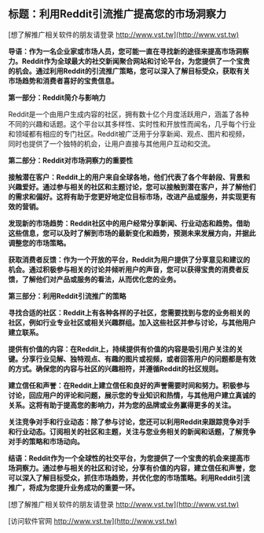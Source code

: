 ## **标题：利用Reddit引流推广提高您的市场洞察力**

[想了解推广相关软件的朋友请登录 http://www.vst.tw](http://www.vst.tw)

**导语：作为一名企业家或市场人员，您可能一直在寻找新的途径来提高市场洞察力。Reddit作为全球最大的社交新闻聚合网站和讨论平台，为您提供了一个宝贵的机会。通过利用Reddit的引流推广策略，您可以深入了解目标受众，获取有关市场趋势和消费者喜好的宝贵信息。**

**第一部分：Reddit简介与影响力**

Reddit是一个由用户生成内容的社区，拥有数十亿个月度活跃用户，涵盖了各种不同的兴趣和话题。这个平台以其多样性、实时性和开放性而闻名，几乎每个行业和领域都有相应的专门社区。Reddit被广泛用于分享新闻、观点、图片和视频，同时也提供了一个独特的机会，让用户直接与其他用户互动和交流。

**第二部分：Reddit对市场洞察力的重要性**

**接触潜在客户：Reddit上的用户来自全球各地，他们代表了各个年龄段、背景和兴趣爱好。通过参与相关的社区和主题讨论，您可以接触到潜在客户，并了解他们的需求和偏好。这将有助于您更好地定位目标市场，改进产品或服务，并实现更有效的营销。**

**发现新的市场趋势：Reddit社区中的用户经常分享新闻、行业动态和趋势。借助这些信息，您可以及时了解到市场的最新变化和趋势，预测未来发展方向，并据此调整您的市场策略。**

**获取消费者反馈：作为一个开放的平台，Reddit为用户提供了分享意见和建议的机会。通过积极参与相关的讨论并倾听用户的声音，您可以获得宝贵的消费者反馈，了解他们对产品或服务的看法，从而优化您的业务。**

**第三部分：利用Reddit引流推广的策略**

**寻找合适的社区：Reddit上有各种各样的子社区，您需要找到与您的业务相关的社区，例如行业专业社区或相关兴趣群组。加入这些社区并参与讨论，与其他用户建立联系。**

**提供有价值的内容：在Reddit上，持续提供有价值的内容是吸引用户关注的关键。分享行业见解、独特观点、有趣的图片或视频，或者回答用户的问题都是有效的方式。确保您的内容与社区的兴趣相符，并遵循Reddit的社区规则。**

**建立信任和声誉：在Reddit上建立信任和良好的声誉需要时间和努力。积极参与讨论，回应用户的评论和问题，展示您的专业知识和热情，与其他用户建立真诚的关系。这将有助于提高您的影响力，并为您的品牌或业务赢得更多的关注。**

**关注竞争对手和行业动态：除了参与讨论，您还可以利用Reddit来跟踪竞争对手和行业动态。订阅相关的社区和主题，关注与您业务相关的新闻和话题，了解竞争对手的策略和市场动向。**

**结语：Reddit作为一个全球性的社交平台，为您提供了一个宝贵的机会来提高市场洞察力。通过参与相关的社区和讨论，分享有价值的内容，建立信任和声誉，您可以深入了解目标受众，抓住市场趋势，并优化您的市场策略。利用Reddit引流推广，将成为您提升业务成功的重要一环。**

[想了解推广相关软件的朋友请登录 http://www.vst.tw](http://www.vst.tw)


[访问软件官网 http://www.vst.tw](http://www.vst.tw)
